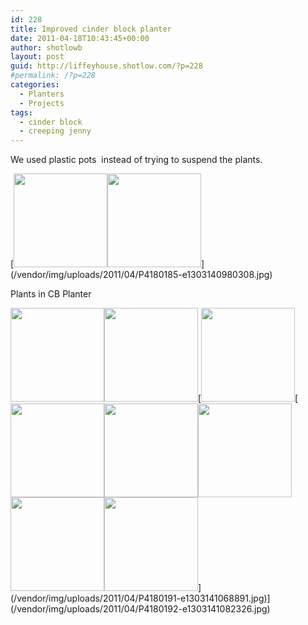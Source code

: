 ```yaml
---
id: 228
title: Improved cinder block planter
date: 2011-04-18T10:43:45+00:00
author: shotlowb
layout: post
guid: http://liffeyhouse.shotlow.com/?p=228
#permalink: /?p=228
categories:
  - Planters
  - Projects
tags:
  - cinder block
  - creeping jenny
---
```

We used plastic pots  instead of trying to suspend the plants.

[<img class="alignnone size-thumbnail wp-image-244" title="CB Planter" src="http://liffeyhouse.shotlow.com/wp-content/uploads/2011/04/P4180185-150x150.jpg" alt="" width="150" height="150" />[<img class="alignnone size-thumbnail wp-image-239" title="CB Planter" src="http://liffeyhouse.shotlow.com/wp-content/uploads/2011/04/P4180190-150x150.jpg" alt="" width="150" height="150" />](/vendor/img/uploads/2011/04/P4180190-e1303141046126.jpg)](/vendor/img/uploads/2011/04/P4180185-e1303140980308.jpg)

Plants in CB Planter

[<img class="alignnone size-thumbnail wp-image-235" title="CB Planter" src="http://liffeyhouse.shotlow.com/wp-content/uploads/2011/04/P4180194-150x150.jpg" alt="" width="150" height="150" />](/vendor/img/uploads/2011/04/P4180194-e1303141116856.jpg)[<img class="alignnone size-thumbnail wp-image-236" title="CB Planter" src="http://liffeyhouse.shotlow.com/wp-content/uploads/2011/04/P4180193-150x150.jpg" alt="" width="150" height="150" />](/vendor/img/uploads/2011/04/P4180193-e1303141097447.jpg)[<img class="alignnone size-thumbnail wp-image-237" title="CB Planter" src="http://liffeyhouse.shotlow.com/wp-content/uploads/2011/04/P4180192-150x150.jpg" alt="" width="150" height="150" />[<img class="alignnone size-thumbnail wp-image-238" title="CB Planter - Creeping Jenny" src="http://liffeyhouse.shotlow.com/wp-content/uploads/2011/04/P4180191-150x150.jpg" alt="" width="150" height="150" />[<img class="alignnone size-thumbnail wp-image-240" title="CB Planter - Creeping Jenny" src="http://liffeyhouse.shotlow.com/wp-content/uploads/2011/04/P4180189-150x150.jpg" alt="" width="150" height="150" />](/vendor/img/uploads/2011/04/P4180189-e1303141031681.jpg)[<img class="alignnone size-thumbnail wp-image-241" title="CB Planter" src="http://liffeyhouse.shotlow.com/wp-content/uploads/2011/04/P4180188-150x150.jpg" alt="" width="150" height="150" />](/vendor/img/uploads/2011/04/P4180188-e1303141015627.jpg)[<img class="alignnone size-thumbnail wp-image-242" title="CB Planter" src="http://liffeyhouse.shotlow.com/wp-content/uploads/2011/04/P4180187-150x150.jpg" alt="" width="150" height="150" />](/vendor/img/uploads/2011/04/P4180187-e1303141003503.jpg)[<img class="alignnone size-thumbnail wp-image-243" title="CB Planter" src="http://liffeyhouse.shotlow.com/wp-content/uploads/2011/04/P4180186-150x150.jpg" alt="" width="150" height="150" />](/vendor/img/uploads/2011/04/P4180186-e1303140990964.jpg)](/vendor/img/uploads/2011/04/P4180191-e1303141068891.jpg)](/vendor/img/uploads/2011/04/P4180192-e1303141082326.jpg)
